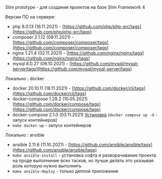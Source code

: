 Slim prototype - для создания проектов на базе Slim Framework 4

Версии ПО на сервере:

- php 8.0.13 (16.11.2021) - [https://github.com/php/php-src/tags](https://github.com/php/php-src/tags)
- composer 2.1.12 (09.11.2021) - [https://github.com/composer/composer/tags](https://github.com/composer/composer/tags)
- nginx 1.21.4 (02.11.2021) - [https://github.com/nginx/nginx/tags](https://github.com/nginx/nginx/tags)
- mysql 8.0.27 (06.10.2021) - [https://github.com/mysql/mysql-server/tags](https://github.com/mysql/mysql-server/tags)

Локально : docker
- docker 20.10.11 (18.11.2021) - [https://github.com/docker/cli/tags](https://github.com/docker/cli/tags)
- docker-compose 1.29.2 (10.05.2021) [https://github.com/docker/compose/tags](https://github.com/docker/compose/tags) 
- docker-compose 2.1.0 (03.11.2021) [Установка](https://docs.docker.com/compose/cli-command/#install-on-linux) (`docker compose up -d` - запуск контейнеров)
- `make docker-up` - запуск контейнеров


Локально : ansible
- ansible 2.11.6 (11.10.2021) - [https://github.com/ansible/ansible/tags](https://github.com/ansible/ansible/tags)
- `make ansible-install` - установка софта и разворачивание проекта на проде выполнение всех тасков, но лучше делать это указывая роль которую нужно выполнить
- `make ansible-deploy` - только деплой приложения
